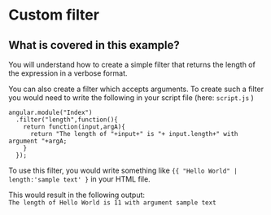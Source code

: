 # Custom filter

## What is covered in this example?
You will understand how to create a simple filter that returns the length of the expression in a 
verbose format.   

You can also create a filter which accepts arguments. To create such a filter you would need to write the 
following in your script file (here: `script.js` )
```
angular.module("Index")
  .filter("length",function(){
    return function(input,argA){
      return "The length of "+input+" is "+ input.length+" with argument "+argA;
    }
  });  
```   
To use this filter, you would write something like `{{ "Hello World" | length:'sample text' }` in your HTML
file.   

This would result in the following output:   
`The length of Hello World is 11 with argument sample text`
